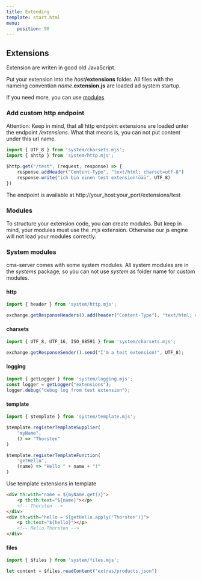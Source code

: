 ```yaml
---
title: Extending
template: start.html
menu: 
    position: 90
---
```


## Extensions
Extension are writen in good old JavaScript.

Put your extension into the _host_**/extensions** folder. 
All files with the nameing convention _name_**.extension.js** are loaded ad system startup.

If you need more, you can use [modules](/modules)

### Add custom http endpoint

Attention: Keep in mind, that all http endpoint extensions are loaded unter the endpoint _/extensions_.
What that means is, you can not put content under this url name.

```javascript
import { UTF_8 } from 'system/charsets.mjs';
import { $http } from 'system/http.mjs';

$http.get("/test", (request, response) => {
	response.addHeader("Content-Type", "text/html; charset=utf-8")
	response.write("ich bin einen test extension!öäü", UTF_8)
})
```

The endpoint is available at http://your_host:your_port/extensions/test

### Modules

To structure your extension code, you can create modules. 
But keep in mind, your modules must use the .mjs extension. 
Otherwise our js engine will not load your modules correctly.

### System modules

cms-server comes with some system modules.
All system modules are in the _systems_ package, so you can not use _system_ as folder name for custom modules.

#### http

```javascript
import { header } from 'system/http.mjs';

exchange.getResponseHeaders().add(header("Content-Type"), "text/html; charset=utf-8");
```

#### charsets

```javascript
import { UTF_8, UTF_16, ISO_88591 } from 'system/charsets.mjs';

exchange.getResponseSender().send("I'm a test extension!", UTF_8);
```

#### logging
```javascript
import { getLogger } from 'system/logging.mjs';
const logger = getLogger("extensions");
logger.debug("debug log from test extension");
```

#### template
```javascript
import { $template } from 'system/template.mjs';

$template.registerTemplateSupplier(
	"myName",
	() => "Thorsten"
)

$template.registerTemplateFunction(
	"getHello",
	(name) => "Hello " + name + "!"
)
```
Use template extensions in template
```html
<div th:with="name = ${myName.get()}">
	<p th:th:text="${name}"></p>
	<!-- Thorsten -->
</div>
<div th:with="hello = ${getHello.apply('Thorsten')}">
	<p th:text="${hello}"></p>
	<!-- Hello Thorsten -->
</div>
```

#### files
```javascript
import { $files } from 'system/files.mjs';

let content = $files.readContent("extras/products.json")
```